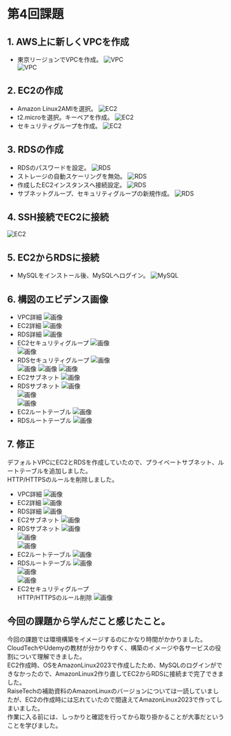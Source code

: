 # 第4回課題

## 1. AWS上に新しくVPCを作成 
  - 東京リージョンでVPCを作成。
  ![VPC](images/lecture04/VPC-1.png)  
  ![VPC](images/lecture04/VPC-2.png)  

## 2. EC2の作成  
  - Amazon Linux2AMIを選択。
  ![EC2](images/lecture04/EC2-1.png)  
  - t2.microを選択。キーペアを作成。
  ![EC2](images/lecture04/EC2-2.png)
  - セキュリティグループを作成。
  ![EC2](images/lecture04/EC2-3.png)

## 3. RDSの作成  
  - RDSのパスワードを設定。
  ![RDS](images/lecture04/RDS-1.png)  
  - ストレージの自動スケーリングを無効。
  ![RDS](images/lecture04/RDS-2.png)
  - 作成したEC2インスタンスへ接続設定。
  ![RDS](images/lecture04/RDS-3.png)  
  - サブネットグループ、セキュリティグループの新規作成。
  ![RDS](images/lecture04/RDS-4.png)

## 4. SSH接続でEC2に接続  
  ![EC2](images/lecture04/EC2.png)  
  
## 5. EC2からRDSに接続  
  - MySQLをインストール後、MySQLへログイン。
  ![MySQL](images/lecture04/MySQL.png)

## 6. 構図のエビデンス画像  
  - VPC詳細
  ![画像](images/lecture04/VPCk.png)
  - EC2詳細
  ![画像](images/lecture04/EC2k.png)  
  - RDS詳細
  ![画像](images/lecture04/RDSk.png)  
  - EC2セキュリティグループ
  ![画像](images/lecture04/EC2sg-1.png)  
  ![画像](images/lecture04/EC2sg-2.png)  
  - RDSセキュリティグループ
  ![画像](images/lecture04/RDSsg-1.png)  
  ![画像](images/lecture04/RDSsg-2.png)
  ![画像](images/lecture04/RDSsg-3.png)
  ![画像](images/lecture04/RDSsg-4.png)
  - EC2サブネット
  ![画像](images/lecture04/EC2sub.png)  
  - RDSサブネット
  ![画像](images/lecture04/RDSsub-1.png)  
  ![画像](images/lecture04/RDSsub-2.png)  
  ![画像](images/lecture04/RDSsub-3.png)
  - EC2ルートテーブル
  ![画像](images/lecture04/EC2r.png)  
  - RDSルートテーブル
  ![画像](images/lecture04/RDSr.png)
## 7. 修正 
デフォルトVPCにEC2とRDSを作成していたので、プライベートサブネット、ルートテーブルを追加しました。  
HTTP/HTTPSのルールを削除しました。  
  - VPC詳細
  ![画像](images/lecture04/VPCt.png)
  - EC2詳細
  ![画像](images/lecture04/EC2t.png) 
  - RDS詳細
  ![画像](images/lecture04/RDSt.png)
  - EC2サブネット
  ![画像](images/lecture04/EC2subt.png)  
  - RDSサブネット
  ![画像](images/lecture04/RDSsubt-1.png)  
  ![画像](images/lecture04/RDSsubt-2.png)  
  ![画像](images/lecture04/RDSsubt-3.png)
  - EC2ルートテーブル
  ![画像](images/lecture04/EC2rt.png)  
  - RDSルートテーブル
  ![画像](images/lecture04/RDSrt-1.png)  
  ![画像](images/lecture04/RDSrt-2.png)  
  ![画像](images/lecture04/RDSrt-3.png)
  - EC2セキュリティグループ  
    HTTP/HTTPSのルール削除
  ![画像](images/lecture04/EC2sgt.png)

## 今回の課題から学んだこと感じたこと。  
今回の課題では環境構築をイメージするのにかなり時間がかかりました。  
CloudTechやUdemyの教材が分かりやすく、構築のイメージや各サービスの役割について理解できました。  
EC2作成時、OSをAmazonLinux2023で作成したため、MySQLのログインができなかったので、AmazonLinux2作り直してEC2からRDSに接続まで完了できました。  
RaiseTechの補助資料のAmazonLinuxのバージョンについては一読していましたが、EC2の作成時には忘れていたので間違えてAmazonLinux2023で作ってしまいました。  
作業に入る前には、しっかりと確認を行ってから取り掛かることが大事だということを学びました。
